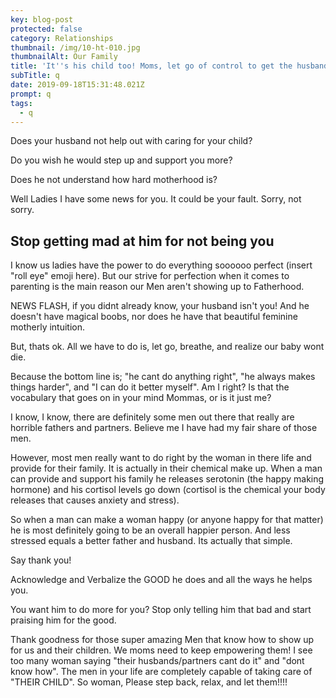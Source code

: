 ```yaml
---
key: blog-post
protected: false
category: Relationships
thumbnail: /img/10-ht-010.jpg
thumbnailAlt: Our Family
title: 'It''s his child too! Moms, let go of control to get the husband of your dreams!'
subTitle: q
date: 2019-09-18T15:31:48.021Z
prompt: q
tags:
  - q
---
```

Does your husband not help out with caring for your child? 

Do you wish he would step up and support you more? 

Does he not understand how hard motherhood is?



Well Ladies I have some news for you. It could be your fault. Sorry, not sorry.



## Stop getting mad at him for not being you

I know us ladies have the power to do everything soooooo perfect (insert "roll eye" emoji here). But our strive for perfection when it comes to parenting is the main reason our Men aren't showing up to Fatherhood. 

NEWS FLASH, if you didnt already know, your husband isn't you! And he doesn't have magical boobs, nor does he have that beautiful feminine motherly intuition.

But, thats ok. All we have to do is, let go, breathe, and realize our baby wont die.



Because the bottom line is; "he cant do anything right", "he always makes things harder", and "I can do it better myself". Am I right? Is that the vocabulary that goes on in your mind Mommas, or is it just me? 

I know, I know, there are definitely some men out there that really are horrible fathers and partners. Believe me I have had my fair share of those men. 

However, most men really want to do right by the woman in there life and provide for their family. It is actually in their chemical make up. When a man can provide and support his family he releases serotonin (the happy making hormone) and his cortisol levels go down (cortisol is the chemical your body releases that causes anxiety and stress).

So when a man can make a woman happy (or anyone happy for that matter) he is most definitely going to be an overall happier person. And less stressed equals a better father and husband. Its actually that simple.



Say thank you!

Acknowledge and Verbalize the GOOD he does and all the ways he helps you. 

You want him to do more for you? Stop only telling him that bad and start praising him for the good.



Thank goodness for those super amazing Men that know how to show up for us and their children. We moms need to keep empowering them! I see too many woman saying "their husbands/partners cant do it" and "dont know how". The men in your life are completely capable of taking care of "THEIR CHILD". So woman, Please step back, relax, and let them!!!!
